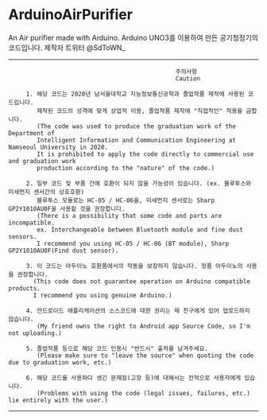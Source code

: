 # ArduinoAirPurifier
An Air purifier made with Arduino. 
Arduino UNO3를 이용하여 만든 공기청정기의 코드입니다. 제작자 트위터 @SdToWN_

-------------------------------------------------------------------------------------------------------------------
                                                   주의사항
                                                   Caution
                             
         1. 해당 코드는 2020년 남서울대학교 지능정보통신공학과 졸업작품 제작에 사용된 코드입니다.
            제작된 코드의 성격에 맞게 상업적 이용, 졸업작품 제작에 "직접적인" 적용을 금합니다.
            (The code was used to produce the graduation work of the Department of
            Intelligent Information and Communication Engineering at Namseoul University in 2020.
            It is prohibited to apply the code directly to commercial use and graduation work
            production according to the "nature" of the code.)
          
         2. 일부 코드 및 부품 간에 호환이 되지 않을 가능성이 있습니다. (ex. 블루투스와 미세먼지 센서간의 상호호환)
            블루투스 모듈로는 HC-05 / HC-06을, 미세먼지 센서로는 Sharp GP2Y1010AU0F을 사용할 것을 권장합니다.
            (There is a possibility that some code and parts are incompatible.
            ex. Interchangeable between Bluetooth module and fine dust sensors.
            I recommend you using HC-05 / HC-06 (BT module), Sharp GP2Y1010AU0F(Find dust sensor).
            
         3. 이 코드는 아두이노 호환품에서의 작동을 보장하지 않습니다. 정품 아두이노의 사용을 권장합니다.
           (This code does not guarantee operation on Arduino compatible products.
           I recommend you using genuine Arduino.)
           
         4. 안드로이드 애플리케이션의 소스코드에 대한 권리는 제 친구에게 있어 업로드하지 않습니다.
            (My friend owns the right to Android app Source Code, so I'm not uploading.)
                             
         5. 졸업작품 등으로 해당 코드 인용시 "반드시" 출처를 남겨주세요.                  
            (Please make sure to "leave the source" when quoting the code due to graduation work, etc.)                 
                             
         6. 해당 코드를 사용하다 생긴 문제점(고장 등)에 대해서는 전적으로 사용자에게 있습니다.                    
            (Problems with using the code (legal issues, failures, etc.) lie entirely with the user.)                 
                             

-------------------------------------------------------------------------------------------------------------------               
